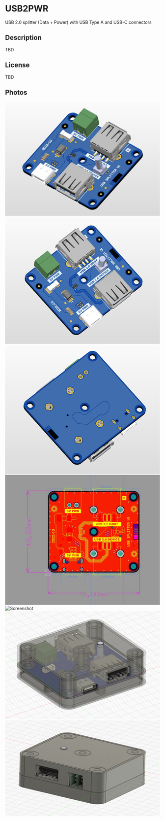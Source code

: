 # USB2PWR
USB 2.0 splitter (Data + Power) with USB Type A and USB-C connectors

## Description

TBD

## License

TBD

## Photos
![Screenshot](photos/usb1.png)
![Screenshot](photos/usb2.png)
![Screenshot](photos/usb3.png)
![Screenshot](photos/usb4.png)
![Screenshot](photos/usb5.png)
![Screenshot](photos/usb6.png)
![Screenshot](photos/usb7.png)
